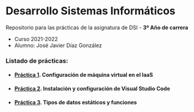 
# Desarrollo Sistemas Informáticos

Repositorio para las prácticas de la asignatura de DSI - **3º Año de carrera**
- Curso 2021-2022
- Alumno: José Javier Díaz González

### Listado de prácticas:
- #### [Práctica 1](https://github.com/alu0101128894/DSI/tree/main/p1). Configuración de máquina virtual en el IaaS

- #### [Práctica 2](https://github.com/alu0101128894/DSI/tree/main/p2). Instalación y configuración de Visual Studio Code

- #### [Práctica 3](https://github.com/alu0101128894/DSI/tree/main/p3). Tipos de datos estáticos y funciones